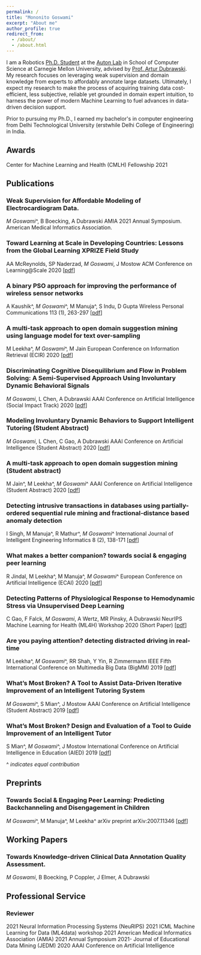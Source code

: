 ```yaml
---
permalink: /
title: "Mononito Goswami"
excerpt: "About me"
author_profile: true
redirect_from: 
  - /about/
  - /about.html
---
```


I am a Robotics [Ph.D. Student](https://www.ri.cmu.edu/ri-people/mononito-goswami/) at the [Auton Lab](https://www.autonlab.org/) in School of Computer Science at Carnegie Mellon University, advised by [Prof. Artur Dubrawski](https://www.ri.cmu.edu/ri-faculty/artur-w-dubrawski/). My research focuses on leveraging weak supervision and domain knowledge from experts to affordably annotate large datasets. Ultimately, I expect my research to make the process of acquiring training data cost-efficient, less subjective, reliable yet grounded in domain expert intuition, to harness the power of modern Machine Learning to fuel advances in data-driven decision support. 

Prior to pursuing my Ph.D., I earned my bachelor's in computer engineering from Delhi Technological University (erstwhile Delhi College of Engineering) in India.


Awards
------
Center for Machine Learning and Health (CMLH) Fellowship 2021

Publications
------
### Weak Supervision for Affordable Modeling of Electrocardiogram Data.
*M Goswami*^, B Boecking, A Dubrawski
AMIA 2021 Annual Symposium. American Medical Informatics Association.

### Toward Learning at Scale in Developing Countries: Lessons from the Global Learning XPRIZE Field Study
AA McReynolds, SP Naderzad, *M Goswami*, J Mostow
ACM Conference on Learning@Scale 2020
[[pdf](https://dl.acm.org/doi/abs/10.1145/3386527.3405920)]

### A binary PSO approach for improving the performance of wireless sensor networks
A Kaushik^, *M Goswami*^, M Manuja^, S Indu, D Gupta
Wireless Personal Communications 113 (1), 263-297
[[pdf](https://doi.org/10.1007/s11277-020-07188-3)]

### A multi-task approach to open domain suggestion mining using language model for text over-sampling
M Leekha^, *M Goswami*^, M Jain
European Conference on Information Retrieval (ECIR) 2020
[[pdf](https://doi.org/10.1007/978-3-030-45442-5_28)]

### Discriminating Cognitive Disequilibrium and Flow in Problem Solving: A Semi-Supervised Approach Using Involuntary Dynamic Behavioral Signals
*M Goswami*, L Chen, A Dubrawski
AAAI Conference on Artificial Intelligence (Social Impact Track) 2020
[[pdf](https://ojs.aaai.org/index.php/AAAI/article/view/5378/5234)]

### Modeling Involuntary Dynamic Behaviors to Support Intelligent Tutoring (Student Abstract)
*M Goswami*, L Chen, C Gao, A Dubrawski
AAAI Conference on Artificial Intelligence (Student Abstract) 2020
[[pdf](https://ojs.aaai.org/index.php/AAAI/article/download/7171/7025)]

### A multi-task approach to open domain suggestion mining (Student abstract)
M Jain^, M Leekha^, *M Goswami*^
AAAI Conference on Artificial Intelligence (Student Abstract) 2020
[[pdf](https://ojs.aaai.org/index.php/AAAI/article/download/7180/7034)]

### Detecting intrusive transactions in databases using partially-ordered sequential rule mining and fractional-distance based anomaly detection
I Singh, M Manuja^, R Mathur^, *M Goswami*^
International Journal of Intelligent Engineering Informatics 8 (2), 138-171
[[pdf](https://www.inderscience.com/info/inarticle.php?artid=109098)]

### What makes a better companion? towards social & engaging peer learning
R Jindal, M Leekha^, M Manuja^, *M Goswami*^
European Conference on Artificial Intelligence (ECAI) 2020
[[pdf](http://ecai2020.eu/papers/1459_paper.pdf)]

### Detecting Patterns of Physiological Response to Hemodynamic Stress via Unsupervised Deep Learning
C Gao, F Falck, *M Goswami*, A Wertz, MR Pinsky, A Dubrawski
NeurIPS Machine Learning for Health (ML4H) Workshop 2020 (Short Paper)
[[pdf](https://arxiv.org/pdf/1911.05121)]

### Are you paying attention? detecting distracted driving in real-time
M Leekha^, *M Goswami*^, RR Shah, Y Yin, R Zimmermann
IEEE Fifth International Conference on Multimedia Big Data (BigMM) 2019
[[pdf](https://ieeexplore.ieee.org/abstract/document/8919430/)]

### What’s Most Broken? A Tool to Assist Data-Driven Iterative Improvement of an Intelligent Tutoring System
*M Goswami*^, S Mian^, J Mostow
AAAI Conference on Artificial Intelligence (Student Abstract) 2019
[[pdf](https://ojs.aaai.org/index.php/AAAI/article/download/5107/4980)]

### What’s Most Broken? Design and Evaluation of a Tool to Guide Improvement of an Intelligent Tutor
S Mian^, *M Goswami*^, J Mostow
International Conference on Artificial Intelligence in Education (AIED) 2019
[[pdf](https://doi.org/10.1007/978-3-030-23204-7_24)]

^ *indicates equal contribution*

Preprints
------
### Towards Social & Engaging Peer Learning: Predicting Backchanneling and Disengagement in Children
*M Goswami*^, M Manuja^, M Leekha^
arXiv preprint arXiv:2007.11346
[[pdf](https://arxiv.org/pdf/2007.11346.pdf)]

Working Papers
------
### Towards Knowledge-driven Clinical Data Annotation Quality Assessment.
*M Goswami*, B Boecking, P Coppler, J Elmer, A Dubrawski


Professional Service
------
### Reviewer
2021  Neural Information Processing Systems (NeuRIPS)
2021  ICML Machine Learning for Data (ML4data) workshop
2021  American Medical Informatics Association (AMIA) 2021 Annual Symposium
2021- Journal of Educational Data Mining (JEDM)
2020  AAAI Conference on Artificial Intelligence


<!-- Hobbies
------
Cooking, Photography -->